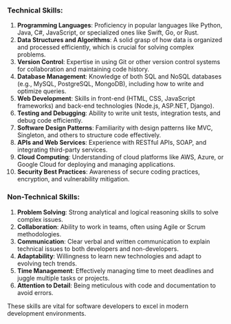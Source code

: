 ### Technical Skills:
1. **Programming Languages**: Proficiency in popular languages like Python, Java, C#, JavaScript, or specialized ones like Swift, Go, or Rust.
2. **Data Structures and Algorithms**: A solid grasp of how data is organized and processed efficiently, which is crucial for solving complex problems.
3. **Version Control**: Expertise in using Git or other version control systems for collaboration and maintaining code history.
4. **Database Management**: Knowledge of both SQL and NoSQL databases (e.g., MySQL, PostgreSQL, MongoDB), including how to write and optimize queries.
5. **Web Development**: Skills in front-end (HTML, CSS, JavaScript frameworks) and back-end technologies (Node.js, ASP.NET, Django).
6. **Testing and Debugging**: Ability to write unit tests, integration tests, and debug code efficiently.
7. **Software Design Patterns**: Familiarity with design patterns like MVC, Singleton, and others to structure code effectively.
8. **APIs and Web Services**: Experience with RESTful APIs, SOAP, and integrating third-party services.
9. **Cloud Computing**: Understanding of cloud platforms like AWS, Azure, or Google Cloud for deploying and managing applications.
10. **Security Best Practices**: Awareness of secure coding practices, encryption, and vulnerability mitigation.

### Non-Technical Skills:
1. **Problem Solving**: Strong analytical and logical reasoning skills to solve complex issues.
2. **Collaboration**: Ability to work in teams, often using Agile or Scrum methodologies.
3. **Communication**: Clear verbal and written communication to explain technical issues to both developers and non-developers.
4. **Adaptability**: Willingness to learn new technologies and adapt to evolving tech trends.
5. **Time Management**: Effectively managing time to meet deadlines and juggle multiple tasks or projects.
6. **Attention to Detail**: Being meticulous with code and documentation to avoid errors.

These skills are vital for software developers to excel in modern development environments.
